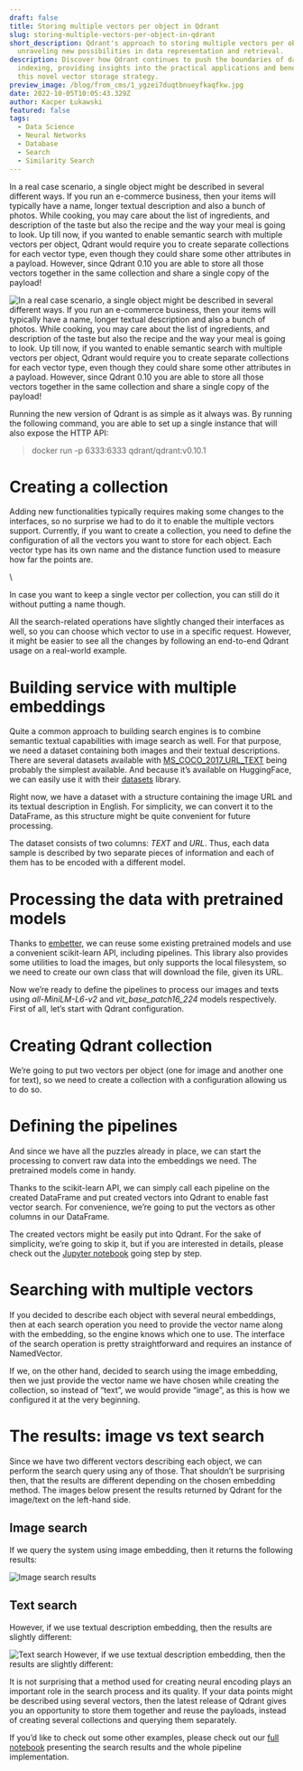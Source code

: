 ```yaml
---
draft: false
title: Storing multiple vectors per object in Qdrant
slug: storing-multiple-vectors-per-object-in-qdrant
short_description: Qdrant's approach to storing multiple vectors per object,
  unraveling new possibilities in data representation and retrieval.
description: Discover how Qdrant continues to push the boundaries of data
  indexing, providing insights into the practical applications and benefits of
  this novel vector storage strategy.
preview_image: /blog/from_cms/1_ygzei7duqtbnueyfkaqfkw.jpg
date: 2022-10-05T10:05:43.329Z
author: Kacper Łukawski
featured: false
tags:
  - Data Science
  - Neural Networks
  - Database
  - Search
  - Similarity Search
---
```

In a real case scenario, a single object might be described in several different ways. If you run an e-commerce business, then your items will typically have a name, longer textual description and also a bunch of photos. While cooking, you may care about the list of ingredients, and description of the taste but also the recipe and the way your meal is going to look. Up till now, if you wanted to enable semantic search with multiple vectors per object, Qdrant would require you to create separate collections for each vector type, even though they could share some other attributes in a payload. However, since Qdrant 0.10 you are able to store all those vectors together in the same collection and share a single copy of the payload!

![](/blog/from_cms/1_ygzei7duqtbnueyfkaqfkw.webp "In a real case scenario, a single object might be described in several different ways. If you run an e-commerce business, then your items will typically have a name, longer textual description and also a bunch of photos. While cooking, you may care about the list of ingredients, and description of the taste but also the recipe and the way your meal is going to look. Up till now, if you wanted to enable semantic search with multiple vectors per object, Qdrant would require you to create separate collections for each vector type, even though they could share some other attributes in a payload. However, since Qdrant 0.10 you are able to store all those vectors together in the same collection and share a single copy of the payload!")

Running the new version of Qdrant is as simple as it always was. By running the following command, you are able to set up a single instance that will also expose the HTTP API:

> docker run -p 6333:6333 qdrant/qdrant:v0.10.1

# Creating a collection

Adding new functionalities typically requires making some changes to the interfaces, so no surprise we had to do it to enable the multiple vectors support. Currently, if you want to create a collection, you need to define the configuration of all the vectors you want to store for each object. Each vector type has its own name and the distance function used to measure how far the points are.

<script src="https://gist.github.com/kacperlukawski/9d6c8330b7d4dd1cb1d7e07ba30181c5.js"></script>\

In case you want to keep a single vector per collection, you can still do it without putting a name though.

<script src="https://gist.github.com/kacperlukawski/2ba05929f41649cbb9c7bdea1b0ea8db.js"></script>

All the search-related operations have slightly changed their interfaces as well, so you can choose which vector to use in a specific request. However, it might be easier to see all the changes by following an end-to-end Qdrant usage on a real-world example.

# Building service with multiple embeddings

Quite a common approach to building search engines is to combine semantic textual capabilities with image search as well. For that purpose, we need a dataset containing both images and their textual descriptions. There are several datasets available with [MS_COCO_2017_URL_TEXT](https://huggingface.co/datasets/ChristophSchuhmann/MS_COCO_2017_URL_TEXT) being probably the simplest available. And because it’s available on HuggingFace, we can easily use it with their [datasets](https://huggingface.co/docs/datasets/index) library.

<script src="https://gist.github.com/kacperlukawski/c85cfb009cbfdca5b3f0a6321e3f823d.js"></script>

Right now, we have a dataset with a structure containing the image URL and its textual description in English. For simplicity, we can convert it to the DataFrame, as this structure might be quite convenient for future processing.

<script src="https://gist.github.com/kacperlukawski/b0c360e071ebd40dce242b1001430260.js"></script>

The dataset consists of two columns: *TEXT* and *URL*. Thus, each data sample is described by two separate pieces of information and each of them has to be encoded with a different model.

# Processing the data with pretrained models

Thanks to [embetter](https://github.com/koaning/embetter), we can reuse some existing pretrained models and use a convenient scikit-learn API, including pipelines. This library also provides some utilities to load the images, but only supports the local filesystem, so we need to create our own class that will download the file, given its URL.

<script src="https://gist.github.com/kacperlukawski/632f8c481eb651d8eb8004caa02b9edf.js"></script>

Now we’re ready to define the pipelines to process our images and texts using *all-MiniLM-L6-v2* and *vit_base_patch16_224* models respectively. First of all, let’s start with Qdrant configuration.

# Creating Qdrant collection

We’re going to put two vectors per object (one for image and another one for text), so we need to create a collection with a configuration allowing us to do so.

<script src="https://gist.github.com/kacperlukawski/3ade04b61364f13340216120f0f87651.js"></script>

# Defining the pipelines

And since we have all the puzzles already in place, we can start the processing to convert raw data into the embeddings we need. The pretrained models come in handy.

<script src="https://gist.github.com/kacperlukawski/7db2135b24ab8abebe06519b55e072d1.js"></script>

Thanks to the scikit-learn API, we can simply call each pipeline on the created DataFrame and put created vectors into Qdrant to enable fast vector search. For convenience, we’re going to put the vectors as other columns in our DataFrame.

<script src="https://gist.github.com/kacperlukawski/ccb153456881ccbbfd0b885be9a716eb.js"></script>

The created vectors might be easily put into Qdrant. For the sake of simplicity, we’re going to skip it, but if you are interested in details, please check out the [Jupyter notebook](https://gist.github.com/kacperlukawski/961aaa7946f55110abfcd37fbe869b8f) going step by step.

# Searching with multiple vectors

If you decided to describe each object with several neural embeddings, then at each search operation you need to provide the vector name along with the embedding, so the engine knows which one to use. The interface of the search operation is pretty straightforward and requires an instance of NamedVector.

<script src="https://gist.github.com/kacperlukawski/71a3f270cc42c0d3cf56c6b3ba2a0528.js"></script>

If we, on the other hand, decided to search using the image embedding, then we just provide the vector name we have chosen while creating the collection, so instead of “text”, we would provide “image”, as this is how we configured it at the very beginning.

# The results: image vs text search

Since we have two different vectors describing each object, we can perform the search query using any of those. That shouldn’t be surprising then, that the results are different depending on the chosen embedding method. The images below present the results returned by Qdrant for the image/text on the left-hand side.

## Image search

If we query the system using image embedding, then it returns the following results:

![](/blog/from_cms/0_5nqlmjznjkvdrjhj.webp "Image search results")

## Text search

However, if we use textual description embedding, then the results are slightly different:

![](/blog/from_cms/0_3sdgctswb99xtexl.webp "Text search However, if we use textual description embedding, then the results are slightly different:")

It is not surprising that a method used for creating neural encoding plays an important role in the search process and its quality. If your data points might be described using several vectors, then the latest release of Qdrant gives you an opportunity to store them together and reuse the payloads, instead of creating several collections and querying them separately.

If you’d like to check out some other examples, please check out our [full notebook](https://gist.github.com/kacperlukawski/961aaa7946f55110abfcd37fbe869b8f) presenting the search results and the whole pipeline implementation.